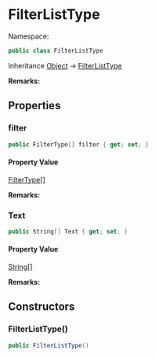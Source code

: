 # FilterListType

Namespace:

```csharp
public class FilterListType
```

Inheritance [Object](https://docs.microsoft.com/en-us/dotnet/api/system.object) → [FilterListType](./filterlisttype.md)

**Remarks:**



## Properties

### <a id="properties-filter"/>**filter**

```csharp
public FilterType[] filter { get; set; }
```

#### Property Value

[FilterType[]](./filtertype.md)<br>

**Remarks:**



### <a id="properties-text"/>**Text**

```csharp
public String[] Text { get; set; }
```

#### Property Value

[String[]](https://docs.microsoft.com/en-us/dotnet/api/system.string)<br>

**Remarks:**



## Constructors

### <a id="constructors-.ctor"/>**FilterListType()**

```csharp
public FilterListType()
```
